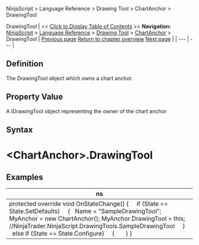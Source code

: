 ﻿
NinjaScript \> Language Reference \> Drawing Tool \> ChartAnchor \> DrawingTool

DrawingTool
| \<\< [Click to Display Table of Contents](drawingtool.md) \>\> **Navigation:**     [NinjaScript](ninjascript.md) \> [Language Reference](language_reference_wip.md) \> [Drawing Tool](drawing_tools.md) \> [ChartAnchor](chartanchor.md) \> DrawingTool | [Previous page](displayname.md) [Return to chapter overview](chartanchor.md) [Next page](drawnonbar.md) |
| --- | --- |
## Definition
The DrawingTool object which owns a chart anchor.
 
## Property Value
A IDrawingTool object representing the owner of the chart anchor
 
## Syntax
# \<ChartAnchor\>.DrawingTool
## 
## Examples
| ns |
| --- |
| protected override void OnStateChange() {      if (State \=\= State.SetDefaults)      {    Name \= "SampleDrawingTool";        MyAnchor \= new ChartAnchor(); MyAnchor.DrawingTool \= this; //NinjaTrader.NinjaScript.DrawingTools.SampleDrawingTool      }      else if (State \=\= State.Configure)      {        } } |
